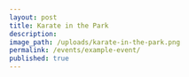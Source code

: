 ```yaml
---
layout: post
title: Karate in the Park
description:
image_path: /uploads/karate-in-the-park.png
permalink: /events/example-event/
published: true
---
```



